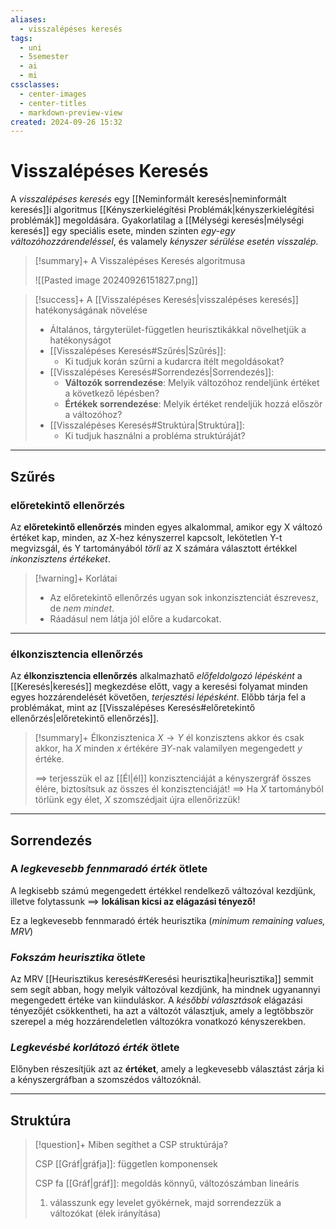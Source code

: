 ```yaml
---
aliases:
  - visszalépéses keresés
tags:
  - uni
  - 5semester
  - ai
  - mi
cssclasses:
  - center-images
  - center-titles
  - markdown-preview-view
created: 2024-09-26 15:32
---
```






# Visszalépéses Keresés


A *visszalépéses keresés* egy [[Neminformált keresés|neminformált keresés]]i algoritmus [[Kényszerkielégítési Problémák|kényszerkielégítési problémák]] megoldására. Gyakorlatilag a [[Mélységi keresés|mélységi keresés]] egy speciális esete, minden szinten *egy-egy változóhozzárendeléssel*, és valamely *kényszer sérülése esetén visszalép.*

>[!summary]+ A Visszalépéses Keresés algoritmusa
>
>![[Pasted image 20240926151827.png]]

>[!success]+ A [[Visszalépéses Keresés|visszalépéses keresés]] hatékonyságának növelése
>
>- Általános, tárgyterület-független heurisztikákkal növelhetjük a hatékonyságot
>- [[Visszalépéses Keresés#Szűrés|Szűrés]]:
>	- Ki tudjuk korán szűrni a kudarcra ítélt megoldásokat?
>- [[Visszalépéses Keresés#Sorrendezés|Sorrendezés]]:
>	- **Változók sorrendezése**: Melyik változóhoz rendeljünk értéket a következő lépésben?
>	- **Értékek sorrendezése**: Melyik értéket rendeljük hozzá először a változóhoz?
>- [[Visszalépéses Keresés#Struktúra|Struktúra]]:
>	- Ki tudjuk használni a probléma struktúráját?

---

## Szűrés

### előretekintő ellenőrzés


Az **előretekintő ellenőrzés** minden egyes alkalommal, amikor egy X változó értéket kap, minden, az X-hez kényszerrel kapcsolt, lekötetlen Y-t megvizsgál, és Y tartományából *törli* az X számára választott értékkel *inkonzisztens értékeket*.

>[!warning]+ Korlátai
>- Az előretekintő ellenőrzés ugyan sok inkonzisztenciát észrevesz, de *nem mindet*.
>- Ráadásul nem látja jól előre a kudarcokat.

---

### élkonzisztencia ellenőrzés

Az **élkonzisztencia ellenőrzés** alkalmazhatő *előfeldolgozó lépésként* a [[Keresés|keresés]] megkezdése előtt, vagy a keresési folyamat minden egyes hozzárendelését követően, *terjesztési lépésként*. Előbb tárja fel a problémákat, mint az [[Visszalépéses Keresés#előretekintő ellenőrzés|előretekintő ellenőrzés]]. 

>[!summary]+ Élkonzisztenica 
>$X\to Y$ él konzisztens akkor és csak akkor, ha $X$ minden $x$ értékére $\exists Y$-nak valamilyen megengedett $y$ értéke.
>
>==> terjesszük el az [[Él|él]] konzisztenciáját a kényszergráf összes élére, biztosítsuk az összes él konzisztenciáját!
>==> Ha $X$ tartományból törlünk egy élet, $X$ szomszédjait újra ellenőrizzük!


---

## Sorrendezés

### A *legkevesebb fennmaradó érték* ötlete

A legkisebb számú megengedett értékkel rendelkező változóval kezdjünk, illetve folytassunk ==> **lokálisan kicsi az elágazási tényező!**

Ez a legkevesebb fennmaradó érték heurisztika (*minimum remaining values, MRV*)

### *Fokszám heurisztika* ötlete

Az MRV [[Heurisztikus keresés#Keresési heurisztika|heurisztika]] semmit sem segít abban, hogy melyik változóval kezdjünk, ha mindnek ugyanannyi megengedett értéke van kiinduláskor.
A *későbbi választások* elágazási tényezőjét csökkentheti, ha azt a változót választjuk, amely a legtöbbször szerepel a még hozzárendeletlen változókra vonatkozó kényszerekben.

### *Legkevésbé korlátozó érték* ötlete

Előnyben részesítjük azt az **értéket**, amely a legkevesebb választást zárja ki a kényszergráfban a szomszédos változóknál.

---

## Struktúra

>[!question]+ Miben segíthet a CSP struktúrája?
>
>CSP [[Gráf|gráfja]]: független komponensek
>
>CSP fa [[Gráf|gráf]]: megoldás könnyű, változószámban lineáris
>
>1. válasszunk egy levelet gyökérnek, majd sorrendezzük a változókat (élek irányítása)